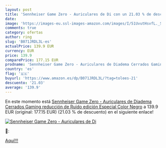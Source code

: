 ```yaml
---
layout: post
title: 'Sennheiser Game Zero - Auriculares de Di con un 21.03 % de descuento'
date: 
image: 'https://images-eu.ssl-images-amazon.com/images/I/51UvutHsvfL._SL200_.jpg'
comments: true
category: ofertas
author: ring
slug: 'B071JRDL3L-es'
actualPrice: 139.9 EUR
currency: EUR
price: 139.9
comparePrice: 177.15 EUR
prodname: 'Sennheiser Game Zero - Auriculares de Diadema Cerrados Gaming  reducción de Ruido  edición Especial  Color Negro'
country: 'es'
flag: '🇪🇸'
buyurl: 'https://www.amazon.es/dp/B071JRDL3L/?tag=tolees-21'
descuento: '21.03'
average: '139.9'
---
```


En este momento está [Sennheiser Game Zero - Auriculares de Diadema Cerrados Gaming  reducción de Ruido  edición Especial  Color Negro](https://www.amazon.es/dp/B071JRDL3L/?tag=tolees-21) a 139.9 EUR (original: 177.15 EUR) (21.03 %  de descuento) en el siguiente enlace!

[![Sennheiser Game Zero - Auriculares de Di](https://images-eu.ssl-images-amazon.com/images/I/51UvutHsvfL._SL200_.jpg)](https://www.amazon.es/dp/B071JRDL3L/?tag=tolees-21)

🔎:


[Aquí!!!](https://www.amazon.es/dp/B071JRDL3L/?tag=tolees-21)
